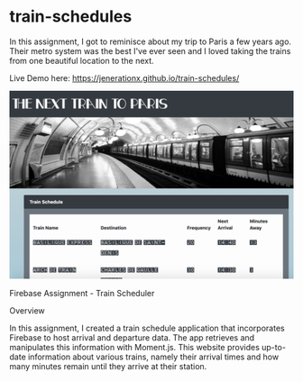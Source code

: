 # train-schedules

In this assignment, I got to reminisce about my trip to Paris a few years ago.  Their metro system was the best I've ever seen and I loved taking the trains from one beautiful location to the next.   

Live Demo here: https://jenerationx.github.io/train-schedules/

![Screenshot of Train Scheduler](https://github.com/jenerationx/train-schedules/blob/master/screenshot.png)

Firebase Assignment - Train Scheduler

Overview

In this assignment, I created a train schedule application that incorporates Firebase to host arrival and departure data. The app retrieves and manipulates this information with Moment.js. This website provides up-to-date information about various trains, namely their arrival times and how many minutes remain until they arrive at their station.

